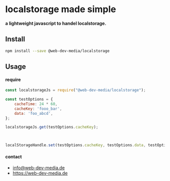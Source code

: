 # localstorage made simple
**a lightweight javascript to handel localstorage.**

## Install
```sh
npm install --save @web-dev-media/localstorage
```

## Usage
#### require
```js
const localstorageJs = require("@web-dev-media/localstorage");

const testOptions = {
    cacheTime: 24 * 60,
    cacheKey: 'fooo_bar',
    data: 'foo_abcd',
};

localstorageJs.get(testOptions.cacheKey);



localStorageHandle.set(testOptions.cacheKey, testOptions.data, testOptions.cacheTime);
```

#### contact
* info@web-dev-media.de
* https://web-dev-media.de
